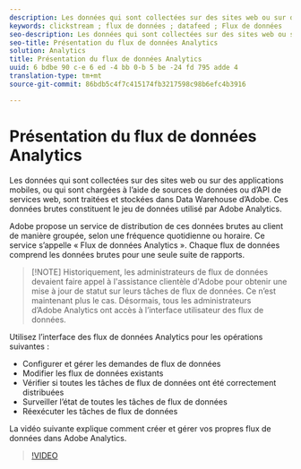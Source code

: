 ```yaml
---
description: Les données qui sont collectées sur des sites web ou sur des applications mobiles, ou qui sont chargées à l’aide de sources de données ou d’API de services web, sont traitées et stockées dans Data Warehouse d’Adobe. Ces données brutes constituent le jeu de données utilisé par Adobe Analytics.
keywords: clickstream ; flux de données ; datafeed ; Flux de données
seo-description: Les données qui sont collectées sur des sites web ou sur des applications mobiles, ou qui sont chargées à l’aide de sources de données ou d’API de services web, sont traitées et stockées dans Data Warehouse d’Adobe. Ces données brutes constituent le jeu de données utilisé par Adobe Analytics.
seo-title: Présentation du flux de données Analytics
solution: Analytics
title: Présentation du flux de données Analytics
uuid: 6 bdbe 90 c-e 6 ed -4 bb 0-b 5 be -24 fd 795 adde 4
translation-type: tm+mt
source-git-commit: 86bdb5c4f7c415174fb3217598c98b6efc4b3916

---
```



# Présentation du flux de données Analytics

Les données qui sont collectées sur des sites web ou sur des applications mobiles, ou qui sont chargées à l’aide de sources de données ou d’API de services web, sont traitées et stockées dans Data Warehouse d’Adobe. Ces données brutes constituent le jeu de données utilisé par Adobe Analytics.

Adobe propose un service de distribution de ces données brutes au client de manière groupée, selon une fréquence quotidienne ou horaire. Ce service s’appelle « Flux de données Analytics ». Chaque flux de données comprend les données brutes pour une seule suite de rapports.

>[!NOTE] Historiquement, les administrateurs de flux de données devaient faire appel à l'assistance clientèle d'Adobe pour obtenir une mise à jour de statut sur leurs tâches de flux de données. Ce n’est maintenant plus le cas. Désormais, tous les administrateurs d’Adobe Analytics ont accès à l’interface utilisateur des flux de données.

Utilisez l’interface des flux de données Analytics pour les opérations suivantes :

* Configurer et gérer les demandes de flux de données
* Modifier les flux de données existants
* Vérifier si toutes les tâches de flux de données ont été correctement distribuées
* Surveiller l’état de toutes les tâches de flux de données
* Réexécuter les tâches de flux de données

La vidéo suivante explique comment créer et gérer vos propres flux de données dans Adobe Analytics.

>[!VIDEO](https://www.youtube.com/watch?v=m_fb--gNtR4)
